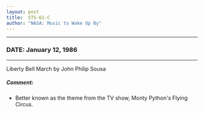 ```yaml
---
layout: post
title:  STS-61-C
author: "NASA: Music to Wake Up By"
---
```


----
### DATE: January 12, 1986
----
Liberty Bell March by John Philip Sousa

##### Comment:
* Better known as the theme from the TV show, Monty Python's Flying Circus.
